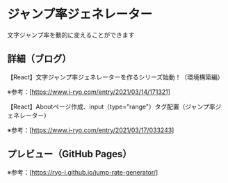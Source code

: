 # ジャンプ率ジェネレーター

文字ジャンプ率を動的に変えることができます


## 詳細（ブログ）

【React】文字ジャンプ率ジェネレーターを作るシリーズ始動！（環境構築編）

※参考：[https://www.i-ryo.com/entry/2021/03/14/171321]

【React】Aboutページ作成、input（type="range"）タグ配置（ジャンプ率ジェネレーター）

※参考：[https://www.i-ryo.com/entry/2021/03/17/033243]

## プレビュー（GitHub Pages）

※参考：[https://ryo-i.github.io/jump-rate-generator/]
